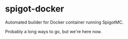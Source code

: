 # spigot-docker

Automated builder for Docker container running SpigotMC.

Probably a long ways to go, but we're here now.
